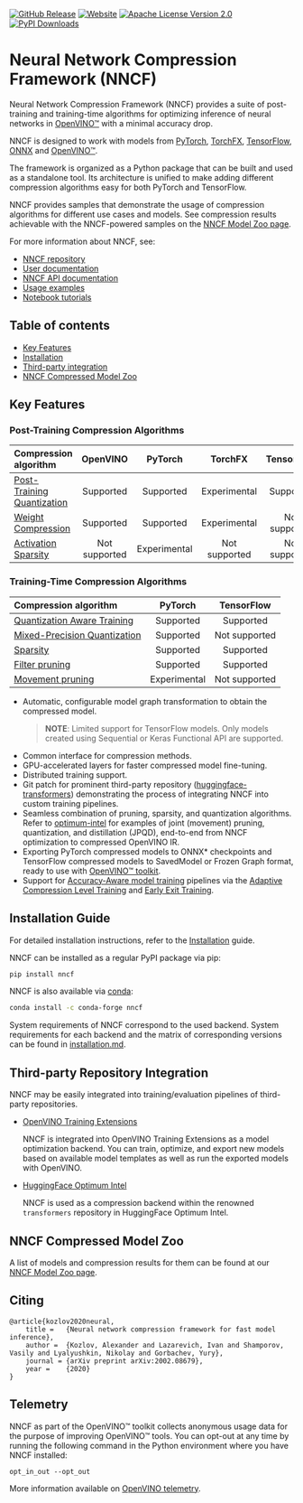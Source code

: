 [![GitHub Release](https://img.shields.io/github/v/release/openvinotoolkit/nncf?color=green)](https://github.com/openvinotoolkit/nncf/releases)
[![Website](https://img.shields.io/website?up_color=blue&up_message=docs&url=https%3A%2F%2Fdocs.openvino.ai%2Fnncf)](https://docs.openvino.ai/nncf)
[![Apache License Version 2.0](https://img.shields.io/badge/license-Apache_2.0-green.svg)](https://github.com/openvinotoolkit/nncf?tab=Apache-2.0-1-ov-file#readme)
[![PyPI Downloads](https://static.pepy.tech/badge/nncf)](https://pypi.org/project/nncf/)

# Neural Network Compression Framework (NNCF)

Neural Network Compression Framework (NNCF) provides a suite of post-training
and training-time algorithms for optimizing inference of neural networks in
[OpenVINO&trade;](https://docs.openvino.ai) with a minimal accuracy drop.

NNCF is designed to work with models from [PyTorch](https://pytorch.org/),
[TorchFX](https://pytorch.org/docs/stable/fx.html), [TensorFlow](https://www.tensorflow.org/),
[ONNX](https://onnx.ai/) and [OpenVINO&trade;](https://docs.openvino.ai).

The framework is organized as a Python package that can be built and used
as a standalone tool. Its architecture is unified to make adding different
compression algorithms easy for both PyTorch and TensorFlow.

NNCF provides samples that demonstrate the usage of compression algorithms
for different use cases and models. See compression results achievable
with the NNCF-powered samples on the
[NNCF Model Zoo page](https://github.com/openvinotoolkit/nncf/blob/develop/docs/ModelZoo.md).

For more information about NNCF, see:

- [NNCF repository](https://github.com/openvinotoolkit/nncf)
- [User documentation](https://docs.openvino.ai/nncf)
- [NNCF API documentation](https://openvinotoolkit.github.io/nncf/autoapi/nncf/)
- [Usage examples](https://github.com/openvinotoolkit/nncf/tree/develop/docs/usage)
- [Notebook tutorials](https://github.com/openvinotoolkit/openvino_notebooks/blob/latest/notebooks/README.md#model-training)

## Table of contents

- [Key Features](#key-features)
- [Installation](#installation-guide)
- [Third-party integration](#third-party-repository-integration)
- [NNCF Compressed Model Zoo](#nncf-compressed-model-zoo)

## Key Features<a id="key-features"></a>

### Post-Training Compression Algorithms

| Compression algorithm                                                                                                                                       | OpenVINO  | PyTorch   | TorchFX   | TensorFlow    | ONNX          |
| :---------------------------------------------------------------------------------------------------------------------------------------------------------- | :-------: | :-------: | :-----------: | :-----------: | :-----------: |
| [Post-Training Quantization](https://github.com/openvinotoolkit/nncf/blob/develop/docs/usage/post_training_compression/post_training_quantization/Usage.md) | Supported | Supported | Experimental | Supported     | Supported     |
| [Weight Compression](https://github.com/openvinotoolkit/nncf/blob/develop/docs/usage/post_training_compression/weights_compression/Usage.md)                | Supported | Supported | Experimental | Not supported | Not supported |
| [Activation Sparsity](https://github.com/openvinotoolkit/nncf/blob/develop/nncf/experimental/torch/sparsify_activations/ActivationSparsity.md)              | Not supported | Experimental | Not supported| Not supported| Not supported |

### Training-Time Compression Algorithms

| Compression algorithm                                                                                                                                                                         | PyTorch      | TensorFlow    |
| :-------------------------------------------------------------------------------------------------------------------------------------------------------------------------------------------- | :----------: | :-----------: |
| [Quantization Aware Training](https://github.com/openvinotoolkit/nncf/blob/develop/docs/usage/training_time_compression/quantization_aware_training/Usage.md)                                 | Supported    | Supported     |
| [Mixed-Precision Quantization](https://github.com/openvinotoolkit/nncf/blob/develop/docs/usage/training_time_compression/other_algorithms/LegacyQuantization.md#mixed-precision-quantization) | Supported    | Not supported |
| [Sparsity](https://github.com/openvinotoolkit/nncf/blob/develop/docs/usage/training_time_compression/other_algorithms/Sparsity.md)                                                            | Supported    | Supported     |
| [Filter pruning](https://github.com/openvinotoolkit/nncf/blob/develop/docs/usage/training_time_compression/other_algorithms/Pruning.md)                                                       | Supported    | Supported     |
| [Movement pruning](https://github.com/openvinotoolkit/nncf/blob/develop/nncf/experimental/torch/sparsity/movement/MovementSparsity.md)                                                        | Experimental | Not supported |

- Automatic, configurable model graph transformation to obtain the compressed
  model.
  > **NOTE**: Limited support for TensorFlow models. Only models created using
    Sequential or Keras Functional API are supported.
- Common interface for compression methods.
- GPU-accelerated layers for faster compressed model fine-tuning.
- Distributed training support.
- Git patch for prominent third-party repository
  ([huggingface-transformers](https://github.com/huggingface/transformers))
  demonstrating the process of integrating NNCF into custom training pipelines.
- Seamless combination of pruning, sparsity, and quantization algorithms. Refer
  to [optimum-intel](https://github.com/huggingface/optimum-intel/tree/main/examples/openvino)
  for examples of joint (movement) pruning, quantization, and distillation
  (JPQD), end-to-end from NNCF optimization to compressed OpenVINO IR.
- Exporting PyTorch compressed models to ONNX\* checkpoints and TensorFlow
  compressed models to SavedModel or Frozen Graph format, ready to use with
  [OpenVINO&trade; toolkit](https://docs.openvino.ai).
- Support for [Accuracy-Aware model training](https://github.com/openvinotoolkit/nncf/blob/develop/docs/usage/training_time_compression/other_algorithms/Usage.md#accuracy-aware-model-training)
  pipelines via the [Adaptive Compression Level Training](https://github.com/openvinotoolkit/nncf/blob/develop/docs/accuracy_aware_model_training/AdaptiveCompressionLevelTraining.md)
  and [Early Exit Training](https://github.com/openvinotoolkit/nncf/blob/develop/docs/accuracy_aware_model_training/EarlyExitTraining.md).

## Installation Guide<a id="installation-guide"></a>

For detailed installation instructions, refer to the [Installation](https://github.com/openvinotoolkit/nncf/blob/develop/docs/Installation.md) guide.

NNCF can be installed as a regular PyPI package via pip:

```bash
pip install nncf
```

NNCF is also available via [conda](https://anaconda.org/conda-forge/nncf):

```bash
conda install -c conda-forge nncf
```

System requirements of NNCF correspond to the used backend. System requirements for each backend and
the matrix of corresponding versions can be found in [installation.md](https://github.com/openvinotoolkit/nncf/blob/develop/docs/Installation.md).

## Third-party Repository Integration<a id="third-party-repository-integration"></a>

NNCF may be easily integrated into training/evaluation pipelines of third-party
repositories.

- [OpenVINO Training Extensions](https://github.com/openvinotoolkit/training_extensions)

  NNCF is integrated into OpenVINO Training Extensions as a model optimization
  backend. You can train, optimize, and export new models based on available
  model templates as well as run the exported models with OpenVINO.

- [HuggingFace Optimum Intel](https://huggingface.co/docs/optimum/intel/optimization_ov)

  NNCF is used as a compression backend within the renowned `transformers`
  repository in HuggingFace Optimum Intel.

## NNCF Compressed Model Zoo<a id="nncf-compressed-model-zoo"></a>

A list of models and compression results for them can be found at our
[NNCF Model Zoo page](https://github.com/openvinotoolkit/nncf/blob/develop/docs/ModelZoo.md).

## Citing

```bi
@article{kozlov2020neural,
    title =   {Neural network compression framework for fast model inference},
    author =  {Kozlov, Alexander and Lazarevich, Ivan and Shamporov, Vasily and Lyalyushkin, Nikolay and Gorbachev, Yury},
    journal = {arXiv preprint arXiv:2002.08679},
    year =    {2020}
}
```

## Telemetry

NNCF as part of the OpenVINO™ toolkit collects anonymous usage data for the
purpose of improving OpenVINO™ tools. You can opt-out at any time by running
the following command in the Python environment where you have NNCF installed:

`opt_in_out --opt_out`

More information available on [OpenVINO telemetry](https://docs.openvino.ai/nightly/about-openvino/additional-resources/telemetry.html).
